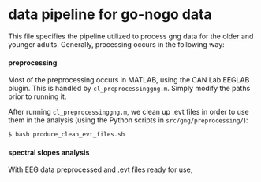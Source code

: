 # data pipeline for go-nogo data

This file specifies the pipeline utilized to process gng data for the older and younger adults. Generally, processing occurs in the following way:

#### preprocessing
Most of the preprocessing occurs in MATLAB, using the CAN Lab EEGLAB plugin. This is handled by `cl_preprocessinggng.m`. Simply modify the paths prior to running it.

After running `cl_preprocessinggng.m`, we clean up .evt files in order to use them in the analysis (using the Python scripts in `src/gng/preprocessing/`):
```bash
$ bash produce_clean_evt_files.sh
```

#### spectral slopes analysis
With EEG data preprocessed and .evt files ready for use, 




